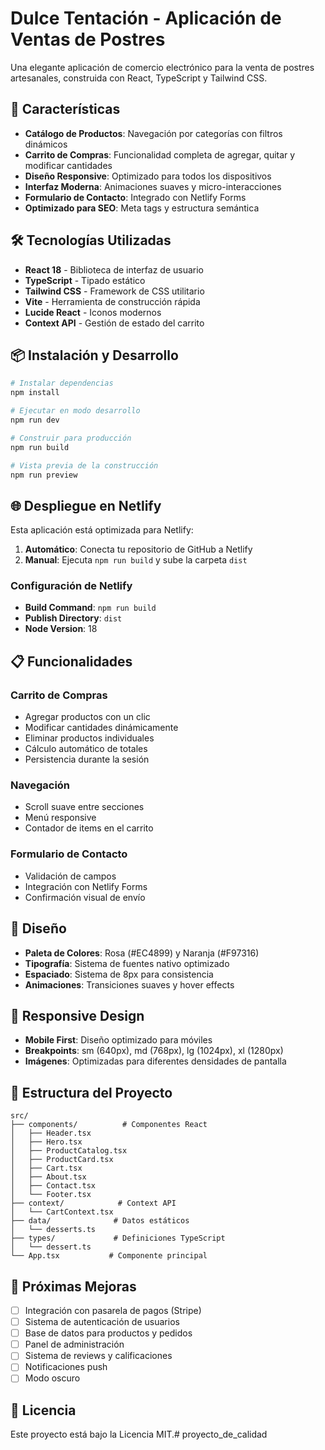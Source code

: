 # Dulce Tentación - Aplicación de Ventas de Postres

Una elegante aplicación de comercio electrónico para la venta de postres artesanales, construida con React, TypeScript y Tailwind CSS.

## 🚀 Características

- **Catálogo de Productos**: Navegación por categorías con filtros dinámicos
- **Carrito de Compras**: Funcionalidad completa de agregar, quitar y modificar cantidades
- **Diseño Responsive**: Optimizado para todos los dispositivos
- **Interfaz Moderna**: Animaciones suaves y micro-interacciones
- **Formulario de Contacto**: Integrado con Netlify Forms
- **Optimizado para SEO**: Meta tags y estructura semántica

## 🛠️ Tecnologías Utilizadas

- **React 18** - Biblioteca de interfaz de usuario
- **TypeScript** - Tipado estático
- **Tailwind CSS** - Framework de CSS utilitario
- **Vite** - Herramienta de construcción rápida
- **Lucide React** - Iconos modernos
- **Context API** - Gestión de estado del carrito

## 📦 Instalación y Desarrollo

```bash
# Instalar dependencias
npm install

# Ejecutar en modo desarrollo
npm run dev

# Construir para producción
npm run build

# Vista previa de la construcción
npm run preview
```

## 🌐 Despliegue en Netlify

Esta aplicación está optimizada para Netlify:

1. **Automático**: Conecta tu repositorio de GitHub a Netlify
2. **Manual**: Ejecuta `npm run build` y sube la carpeta `dist`

### Configuración de Netlify

- **Build Command**: `npm run build`
- **Publish Directory**: `dist`
- **Node Version**: 18

## 📋 Funcionalidades

### Carrito de Compras
- Agregar productos con un clic
- Modificar cantidades dinámicamente
- Eliminar productos individuales
- Cálculo automático de totales
- Persistencia durante la sesión

### Navegación
- Scroll suave entre secciones
- Menú responsive
- Contador de items en el carrito

### Formulario de Contacto
- Validación de campos
- Integración con Netlify Forms
- Confirmación visual de envío

## 🎨 Diseño

- **Paleta de Colores**: Rosa (#EC4899) y Naranja (#F97316)
- **Tipografía**: Sistema de fuentes nativo optimizado
- **Espaciado**: Sistema de 8px para consistencia
- **Animaciones**: Transiciones suaves y hover effects

## 📱 Responsive Design

- **Mobile First**: Diseño optimizado para móviles
- **Breakpoints**: sm (640px), md (768px), lg (1024px), xl (1280px)
- **Imágenes**: Optimizadas para diferentes densidades de pantalla

## 🔧 Estructura del Proyecto

```
src/
├── components/          # Componentes React
│   ├── Header.tsx
│   ├── Hero.tsx
│   ├── ProductCatalog.tsx
│   ├── ProductCard.tsx
│   ├── Cart.tsx
│   ├── About.tsx
│   ├── Contact.tsx
│   └── Footer.tsx
├── context/            # Context API
│   └── CartContext.tsx
├── data/              # Datos estáticos
│   └── desserts.ts
├── types/             # Definiciones TypeScript
│   └── dessert.ts
└── App.tsx           # Componente principal
```

## 🚀 Próximas Mejoras

- [ ] Integración con pasarela de pagos (Stripe)
- [ ] Sistema de autenticación de usuarios
- [ ] Base de datos para productos y pedidos
- [ ] Panel de administración
- [ ] Sistema de reviews y calificaciones
- [ ] Notificaciones push
- [ ] Modo oscuro

## 📄 Licencia

Este proyecto está bajo la Licencia MIT.# proyecto_de_calidad
